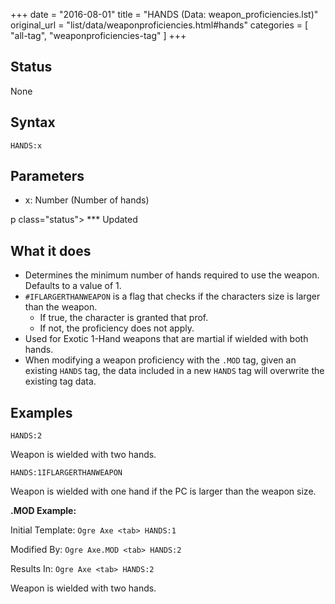 +++
date = "2016-08-01"
title = "HANDS (Data: weapon_proficiencies.lst)"
original_url = "list/data/weaponproficiencies.html#hands"
categories = [ "all-tag", "weaponproficiencies-tag" ]
+++

## Status

None

## Syntax

`HANDS:x`

## Parameters

-   x: Number (Number of hands)



p class="status"&gt; <span id="hands"></span> \*\*\* Updated

What it does
------------

-   Determines the minimum number of hands required to use the weapon.
    Defaults to a value of 1.
-   `#IFLARGERTHANWEAPON` is a flag that checks if the characters size
    is larger than the weapon.
    -   If true, the character is granted that prof.
    -   If not, the proficiency does not apply.
-   Used for Exotic 1-Hand weapons that are martial if wielded with
    both hands.
-   When modifying a weapon proficiency with the `.MOD` tag, given an
    existing `HANDS` tag, the data included in a new `HANDS` tag will
    overwrite the existing tag data.

Examples
--------

`HANDS:2`

Weapon is wielded with two hands.

`HANDS:1IFLARGERTHANWEAPON`

Weapon is wielded with one hand if the PC is larger than the weapon
size.

**.MOD Example:**

Initial Template: `Ogre Axe <tab> HANDS:1`

Modified By: `Ogre Axe.MOD <tab> HANDS:2`

Results In: `Ogre Axe <tab> HANDS:2`

Weapon is wielded with two hands.

